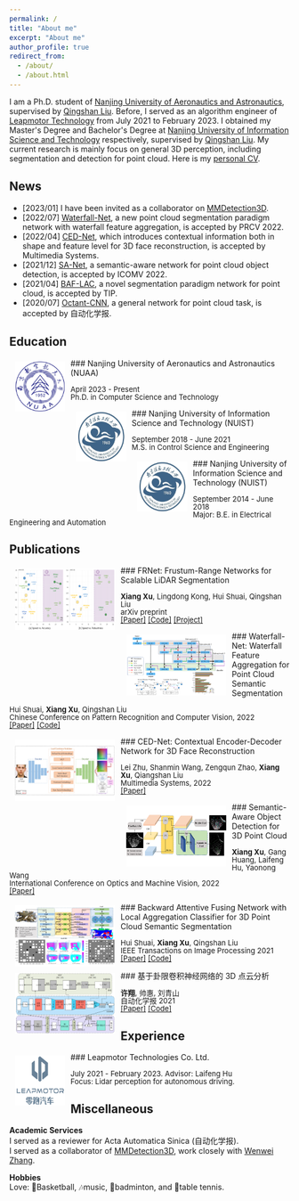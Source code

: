 ```yaml
---
permalink: /
title: "About me"
excerpt: "About me"
author_profile: true
redirect_from: 
  - /about/
  - /about.html
---
```


I am a Ph.D. student of [Nanjing University of Aeronautics and Astronautics](http://nuaa.edu.cn/), supervised by [Qingshan Liu](https://faculty.nuist.edu.cn/liuqingshan/zh_CN/index.htm). Before, I served as an algorithm engineer of [Leapmotor Technology](https://www.leapmotor.com/home) from July 2021 to February 2023. I obtained my Master's Degree and Bachelor's Degree at [Nanjing University of Information Science and Technology](https://www.nuist.edu.cn/main.htm) respectively, supervised by [Qingshan Liu](https://faculty.nuist.edu.cn/liuqingshan/zh_CN/index.htm). My current research is mainly focus on general 3D perception, including segmentation and detection for point cloud. Here is my [personal CV](../files/CV.pdf).

News
------------------------

- \[2023/01\] I have been invited as a collaborator on [MMDetection3D](https://github.com/open-mmlab/mmdetection3d).
- \[2022/07\] [Waterfall-Net](https://link.springer.com/chapter/10.1007/978-3-031-18913-5_3), a new point cloud segmentation paradigm network with waterfall feature aggregation, is accepted by PRCV 2022.
- \[2022/04\] [CED-Net](https://link.springer.com/article/10.1007/s00530-022-00938-2), which introduces contextual information both in shape and feature level for 3D face reconstruction, is accepted by Multimedia Systems.
- \[2021/12\] [SA-Net](https://www.spiedigitallibrary.org/conference-proceedings-of-spie/12173/1217318/Semantic-aware-object-detection-for-3D-point-cloud/10.1117/12.2634724.short?SSO=1), a semantic-aware network for point cloud object detection, is accepted by ICOMV 2022.
- \[2021/04\] [BAF-LAC](https://ieeexplore.ieee.org/abstract/document/9410334), a novel segmentation paradigm network for point cloud, is accepted by TIP.
- \[2020/07\] [Octant-CNN](http://www.aas.net.cn/article/doi/10.16383/j.aas.c200080), a general network for point cloud task, is accepted by 自动化学报.

Education
------------------------

<img style="float: left; margin:5px 10px" src="../images/nuaa.jpeg" width="90" height="90">
### Nanjing University of Aeronautics and Astronautics (NUAA)
<p style="line-height:1.0">
  <font size="2">
    April 2023 - Present<br/>
    Ph.D. in Computer Science and Technology<br/>
  </font>
</p>

<img style="float: left; margin:5px 10px" src="../images/nuist.jpg" width="90" height="90">
### Nanjing University of Information Science and Technology (NUIST)
<p style="line-height:1.0">
  <font size="2">
    September 2018 - June 2021<br/>
    M.S. in Control Science and Engineering<br/>
  </font>
</p>

<img style="float: left; margin:5px 10px" src="../images/nuist.jpg" width="90" height="90">
### Nanjing University of Information Science and Technology (NUIST)
<p style="line-height:1.0">
  <font size="2">
    September 2014 - June 2018<br/>
    Major: B.E. in Electrical Engineering and Automation<br/>
  </font>
</p>

Publications
------------------------

<img style="float: left; margin:5px 10px" src="../FRNet/teaser.png" width="180" height="110">
### FRNet: Frustum-Range Networks for Scalable LiDAR Segmentation
<p style="line-height:1.0">
  <font size="2">
    <strong>Xiang Xu</strong>, Lingdong Kong, Hui Shuai, Qingshan Liu<br/>
    arXiv preprint<br/>
    <a href="https://arxiv.org/abs/2312.04484">[Paper]</a> <a href="https://github.com/Xiangxu-0103/FRNet">[Code]</a> <a href="https://xiangxu-0103.github.io/FRNet">[Project]</a><br/>
  </font>
</p>

<img style="float: left; margin:5px 10px" src="../images/waterfall_net.png" width="180" height="110">
### Waterfall-Net: Waterfall Feature Aggregation for Point Cloud Semantic Segmentation
<p style="line-height:1.0">
  <font size="2">
    Hui Shuai, <strong>Xiang Xu</strong>, Qingshan Liu<br/>
    Chinese Conference on Pattern Recognition and Computer Vision, 2022<br/>
    <a href="https://link.springer.com/chapter/10.1007/978-3-031-18913-5_3">[Paper]</a> <a href="https://github.com/Xiangxu-0103/Waterfall-Net">[Code]</a><br/>
  </font>
</p>

<img style="float: left; margin:5px 10px" src="../images/ced-net.jpg" width="180" height="110">
### CED-Net: Contextual Encoder-Decoder Network for 3D Face Reconstruction
<p style="line-height:1.0">
  <font size="2">
    Lei Zhu, Shanmin Wang, Zengqun Zhao, <strong>Xiang Xu</strong>, Qiangshan Liu<br/>
    Multimedia Systems, 2022<br/>
    <a href="https://link.springer.com/article/10.1007/s00530-022-00938-2">[Paper]</a><br/>
  </font>
</p>

<img style="float: left; margin:5px 10px" src="../images/sa_net.png" width="180" height="110">
### Semantic-Aware Object Detection for 3D Point Cloud
<p style="line-height:1.0">
  <font size="2">
    <strong>Xiang Xu</strong>, Gang Huang, Laifeng Hu, Yaonong Wang<br/>
    International Conference on Optics and Machine Vision, 2022<br/>
    <a href="https://www.spiedigitallibrary.org/conference-proceedings-of-spie/12173/1217318/Semantic-aware-object-detection-for-3D-point-cloud/10.1117/12.2634724.short?SSO=1">[Paper]</a><br/>
  </font>
</p>

<img style="float: left; margin:5px 10px" src="../images/baf-lac.jpg" width="180" height="110">
### Backward Attentive Fusing Network with Local Aggregation Classifier for 3D Point Cloud Semantic Segmentation
<p style="line-height:1.0">
  <font size="2">
    Hui Shuai, <strong>Xiang Xu</strong>, Qingshan Liu<br/>
    IEEE Transactions on Image Processing 2021<br/>
    <a href="https://ieeexplore.ieee.org/abstract/document/9410334">[Paper]</a> <a href="https://github.com/Xiangxu-0103/BAF-LAC">[Code]</a><br/>
  </font>
</p>

<img style="float: left; margin:5px 10px" src="../images/octant_cnn.png" width="180" height="110">
### 基于卦限卷积神经网络的 3D 点云分析
<p style="line-height:1.0">
  <font size="2">
    <strong>许翔</strong>, 帅惠, 刘青山<br/>
    自动化学报 2021<br/>
    <a href="http://www.aas.net.cn/article/doi/10.16383/j.aas.c200080">[Paper]</a> <a href="https://github.com/Xiangxu-0103/Octant-CNN">[Code]</a><br/>
  </font>
</p>

Experience
------------------------

<img style="float: left; margin:5px 10px" src="../images/leapmotor.jpeg" width="90" height="90">
### Leapmotor Technologies Co. Ltd.
<p style="line-height:1.0">
  <font size="2">
    July 2021 - February 2023. Advisor: Laifeng Hu<br/>
    Focus: Lidar perception for autonomous driving.<br/>
  </font>
</p>

Miscellaneous
------------------------

**Academic Services** \
I served as a reviewer for Acta Automatica Sinica (自动化学报). \
I served as a collaborator of [MMDetection3D](https://github.com/open-mmlab/mmdetection3d), work closely with [Wenwei Zhang](http://zhangwenwei.cn/).

**Hobbies** \
Love: 🏀Basketball, 🎶music, 🏸badminton, and 🏓table tennis.

